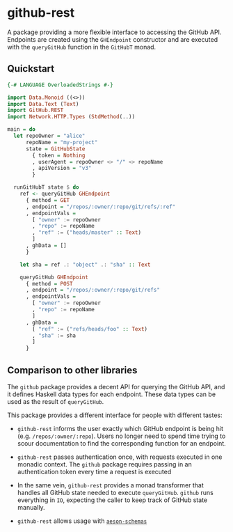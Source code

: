 # github-rest

A package providing a more flexible interface to accessing the GitHub API.
Endpoints are created using the `GHEndpoint` constructor and are executed with
the `queryGitHub` function in the `GitHubT` monad.

## Quickstart

```haskell
{-# LANGUAGE OverloadedStrings #-}

import Data.Monoid ((<>))
import Data.Text (Text)
import GitHub.REST
import Network.HTTP.Types (StdMethod(..))

main = do
  let repoOwner = "alice"
      repoName = "my-project"
      state = GitHubState
        { token = Nothing
        , userAgent = repoOwner <> "/" <> repoName
        , apiVersion = "v3"
        }

  runGitHubT state $ do
    ref <- queryGitHub GHEndpoint
      { method = GET
      , endpoint = "/repos/:owner/:repo/git/refs/:ref"
      , endpointVals =
        [ "owner" := repoOwner
        , "repo" := repoName
        , "ref" := ("heads/master" :: Text)
        ]
      , ghData = []
      }

    let sha = ref .: "object" .: "sha" :: Text

    queryGitHub GHEndpoint
      { method = POST
      , endpoint = "/repos/:owner/:repo/git/refs"
      , endpointVals =
        [ "owner" := repoOwner
        , "repo" := repoName
        ]
      , ghData =
        [ "ref" := ("refs/heads/foo" :: Text)
        , "sha" := sha
        ]
      }
```

## Comparison to other libraries

The `github` package provides a decent API for querying the GitHub API,
and it defines Haskell data types for each endpoint. These data types can
be used as the result of `queryGitHub`. 

This package provides a different interface for people with different tastes:

* `github-rest` informs the user exactly which GitHub endpoint is being hit
  (e.g. `/repos/:owner/:repo`). Users no longer need to spend time trying to 
  scour documentation to find the corresponding function for an endpoint.

* `github-rest` passes authentication once, with requests executed in 
  one monadic context. The `github` package requires passing in an authentication
  token every time a request is executed

* In the same vein, `github-rest` provides a monad transformer that handles all GitHub
  state needed to execute `queryGitHub`. `github` runs everything in `IO`,
  expecting the caller to keep track of GitHub state manually.

* `github-rest` allows usage with [`aeson-schemas`](http://hackage.haskell.org/package/aeson-schemas)
